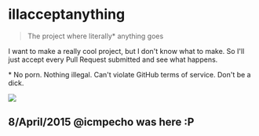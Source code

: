 # illacceptanything

> The project where literally* anything goes

I want to make a really cool project, but I don't know what to make. So I'll just accept
every Pull Request submitted and see what happens.

\* No porn. Nothing illegal. Can't violate GitHub terms of service. Don't be a dick.

![](https://i.imgur.com/ehUtz.gif)

## 8/April/2015 @icmpecho was here :P
